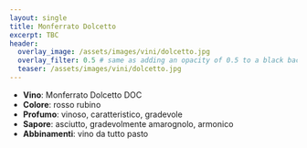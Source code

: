```yaml
---
layout: single
title: Monferrato Dolcetto
excerpt: TBC
header:
  overlay_image: /assets/images/vini/dolcetto.jpg
  overlay_filter: 0.5 # same as adding an opacity of 0.5 to a black background
  teaser: /assets/images/vini/dolcetto.jpg
---
```


- **Vino**: Monferrato Dolcetto DOC
- **Colore**: rosso rubino 
- **Profumo**: vinoso, caratteristico, gradevole 
- **Sapore**: asciutto, gradevolmente amarognolo, armonico
- **Abbinamenti**: vino da tutto pasto
